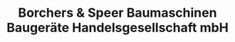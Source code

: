---
title: "Borchers & Speer Baumaschinen Baugeräte Handelsgesellschaft mbH"
url: /neumuenster/borchers-und-speer-baumaschinen-baugeraete-handelsgesellschaft-mbh/
shop: Mieten
---